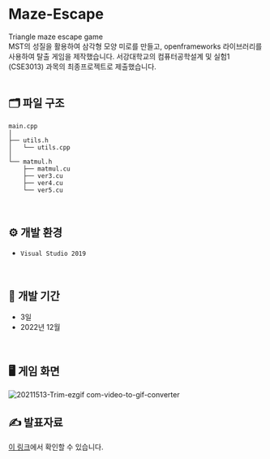 # Maze-Escape
Triangle maze escape game</br>
MST의 성질을 활용하여 삼각형 모양 미로를 만들고, openframeworks 라이브러리를 사용하여 탈출 게임을 제작했습니다.
서강대학교의 컴퓨터공학설계 및 실험1 (CSE3013) 과목의 최종프로젝트로 제출했습니다.
</br></br>

## 🗂️ 파일 구조
```
main.cpp
│
├── utils.h
│   └── utils.cpp
│
└── matmul.h
    ├── matmul.cu
    ├── ver3.cu
    ├── ver4.cu
    └── ver5.cu
```
</br>

## ⚙️ 개발 환경
- `Visual Studio 2019`
</br>

## 📆 개발 기간
- 3일
- 2022년 12월
</br>

## 🖥️ 게임 화면
![_20211513_-Trim-ezgif com-video-to-gif-converter](https://github.com/user-attachments/assets/5b039a62-f0c0-4517-9723-900c683b465e)
</br>

## ✍️ 발표자료
<a href="https://github.com/user-attachments/files/17356524/ppt.pptx">이 링크</a>에서 확인할 수 있습니다.
